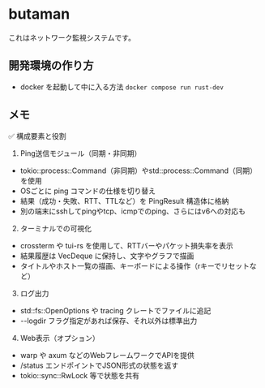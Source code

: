 # butaman
これはネットワーク監視システムです。

## 開発環境の作り方
- docker を起動して中に入る方法
`docker compose run rust-dev`

## メモ
✅ 構成要素と役割
1. Ping送信モジュール（同期・非同期）
- tokio::process::Command（非同期）やstd::process::Command（同期）を使用
- OSごとに ping コマンドの仕様を切り替え
- 結果（成功・失敗、RTT、TTLなど）を PingResult 構造体に格納
- 別の端末にsshしてpingやtcp、icmpでのping、さらにはv6への対応も
2. ターミナルでの可視化
- crossterm や tui-rs を使用して、RTTバーやパケット損失率を表示
- 結果履歴は VecDeque に保持し、文字やグラフで描画
- タイトルやホスト一覧の描画、キーボードによる操作（rキーでリセットなど）
3. ログ出力
- std::fs::OpenOptions や tracing クレートでファイルに追記
- --logdir フラグ指定があれば保存、それ以外は標準出力
4. Web表示（オプション）
- warp や axum などのWebフレームワークでAPIを提供
- /status エンドポイントでJSON形式の状態を返す
- tokio::sync::RwLock 等で状態を共有